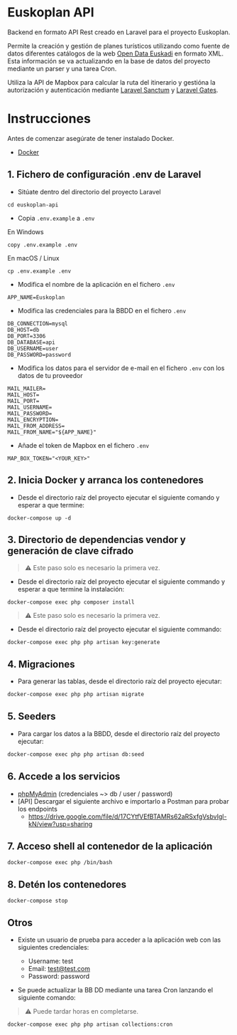 # Euskoplan API

Backend en formato API Rest creado en Laravel para el proyecto Euskoplan.  

Permite la creación y gestión de planes turísticos utilizando como fuente de datos diferentes catálogos de la web [Open Data Euskadi](https://opendata.euskadi.eus/inicio/) en formato XML. Esta información se va actualizando en la base de datos del proyecto mediante un parser y una tarea Cron.  

Utiliza la API de Mapbox para calcular la ruta del itinerario y gestióna la autorización y autenticación mediante [Laravel Sanctum](https://laravel.com/docs/10.x/sanctum) y [Laravel Gates](https://laravel.com/docs/10.x/authorization#gates).  

# Instrucciones 

Antes de comenzar asegúrate de tener instalado Docker.

- [Docker](https://www.docker.com/)

## 1. Fichero de configuración .env de Laravel

- Sitúate dentro del directorio del proyecto Laravel

```shell
cd euskoplan-api
```

- Copia `.env.example` a `.env`

En Windows

```shell
copy .env.example .env
```

En macOS / Linux

```shell
cp .env.example .env
```

- Modifica el nombre de la aplicación en el fichero `.env`

```text
APP_NAME=Euskoplan
```

- Modifica las credenciales para la BBDD en el fichero `.env`

```text
DB_CONNECTION=mysql
DB_HOST=db
DB_PORT=3306
DB_DATABASE=api
DB_USERNAME=user
DB_PASSWORD=password
```

- Modifica los datos para el servidor de e-mail en el fichero `.env` con los datos de tu proveedor

```text
MAIL_MAILER=
MAIL_HOST=
MAIL_PORT=
MAIL_USERNAME=
MAIL_PASSWORD=
MAIL_ENCRYPTION=
MAIL_FROM_ADDRESS=
MAIL_FROM_NAME="${APP_NAME}"
```

- Añade el token de Mapbox en el fichero `.env`

```text
MAP_BOX_TOKEN="<YOUR_KEY>"
```

## 2. Inicia Docker y arranca los contenedores

- Desde el directorio raíz del proyecto ejecutar el siguiente comando y esperar a que termine:

```shell
docker-compose up -d
```

## 3. Directorio de dependencias vendor y generación de clave cifrado

> :warning: Este paso solo es necesario la primera vez.

- Desde el directorio raíz del proyecto ejecutar el siguiente commando y esperar a que termine la instalación:

```shell
docker-compose exec php composer install
```  

> :warning: Este paso solo es necesario la primera vez.

- Desde el directorio raíz del proyecto ejecutar el siguiente commando:

```shell
docker-compose exec php php artisan key:generate
```  

## 4. Migraciones

- Para generar las tablas, desde el directorio raíz del proyecto ejecutar:

```bash
docker-compose exec php php artisan migrate
```

## 5. Seeders

- Para cargar los datos a la BBDD, desde el directorio raíz del proyecto ejecutar:

```bash
docker-compose exec php php artisan db:seed
```

## 6. Accede a los servicios

- [phpMyAdmin](http://localhost:8081) (credenciales ~> db / user / password)
- [API] Descargar el siguiente archivo e importarlo a Postman para probar los endpoints
    - https://drive.google.com/file/d/17CYtfVEfBTAMRs62aRSxfgVsbvIgl-kN/view?usp=sharing

## 7. Acceso shell al contenedor de la aplicación

```shell
docker-compose exec php /bin/bash
```  

## 8. Detén los contenedores

```shell
docker-compose stop
``` 

## Otros

- Existe un usuario de prueba para acceder a la aplicación web con las siguientes credenciales:
    - Username: test
    - Email: test@test.com
    - Password: password


- Se puede actualizar la BB DD mediante una tarea Cron lanzando el siguiente comando:

> :warning: Puede tardar horas en completarse.

```bash
docker-compose exec php php artisan collections:cron
```
